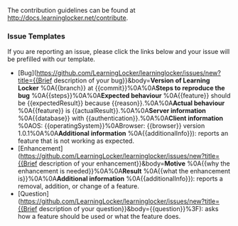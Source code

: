 The contribution guidelines can be found at http://docs.learninglocker.net/contribute.

### Issue Templates
If you are reporting an issue, please click the links below and your issue will be prefilled with our template.

- [Bug](https://github.com/LearningLocker/learninglocker/issues/new?title={{Brief description of your bug}}&body=**Version of Learning Locker**   %0A{{branch}} at {{commit}}%0A%0A**Steps to reproduce the bug**   %0A{{steps}}%0A%0A**Expected behaviour**   %0A{{feature}} should be {{expectedResult}} because {{reason}}.%0A%0A**Actual behaviour**   %0A{{feature}} is {{actualResult}}.%0A%0A**Server information**   %0A{{database}} with {{authentication}}.%0A%0A**Client information**   %0AOS: {{operatingSystem}}%0ABrowser: {{browser}} version 1.0.1%0A%0A**Additional information**   %0A{{additionalInfo}}): reports an feature that is not working as expected.
- [Enhancement](https://github.com/LearningLocker/learninglocker/issues/new?title={{Brief description of your enhancement}}&body=**Motive**   %0A{{why the enhancement is needed}}%0A%0A**Result**   %0A{{what the enhancement is}}%0A%0A**Additional information**   %0A{{additionalInfo}}): reports a removal, addition, or change of a feature.
- [Question](https://github.com/LearningLocker/learninglocker/issues/new?title={{Brief description of your question}}&body={{question}}%3F): asks how a feature should be used or what the feature does.
